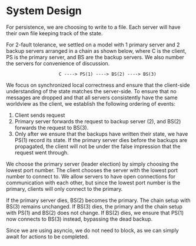 # System Design

For persistence, we are choosing to write to a file. Each server will have their own file
keeping track of the state.

For 2-fault tolerance, we settled on a model with 1 primary server and 2 backup servers 
arranged in a chain as shown below, where C is the client, PS is the primary server, and 
BS are the backup servers. We also number the servers for convenience of discussion.

                        C ----> PS(1) ----> BS(2) ----> BS(3)

We focus on synchronized local correctness and ensure that the client-side understanding
of the state matches the server-side.
To ensure that no messages are dropped and that all servers consistently have the same 
worldview as the client, we establish the following ordering of events:

1. Client sends request
2. Primary server forwards the request to backup server (2), and BS(2) forwards the request
to BS(3).
3. Only after we ensure that the backups have written their state, we have PS(1) record its
state. If the primary server dies before the backups are propagated, the client will not be 
under the false impression that the request went through. 

We choose the primary server (leader election) by simply choosing the lowest port number. 
The client chooses the server with the lowest port number to connect to.
We allow servers to have open connections for communication with each other, but since 
the lowest port number is the primary, clients will only connect to the primary.

If the primary server dies, BS(2) becomes the primary. The chain setup with BS(3) remains unchanged.
If BS(3) dies, the primary and the chain setup with PS(1) and BS(2) does not change.
If BS(2) dies, we ensure that PS(1) now connects to BS(3) instead, bypassing the dead backup.

Since we are using asyncio, we do not need to block, as we can simply await for actions to be 
completed.
